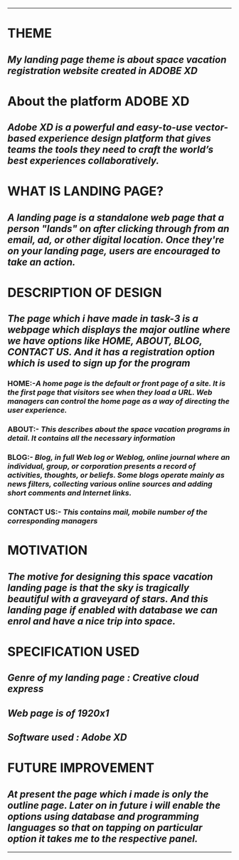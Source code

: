 <!--Details about the landing page created in task-3 -->
---
 # **THEME** 
 ## *My landing page theme is about space vacation registration website created in ADOBE XD*
 # **About the platform ADOBE XD**
 ## *Adobe XD is a powerful and easy-to-use vector-based experience design platform that gives teams the tools they need to craft the world’s best experiences collaboratively.*
 # **WHAT IS LANDING PAGE?**
 ## *A landing page is a standalone web page that a person "lands" on after clicking through from an email, ad, or other digital location. Once they're on your landing page, users are encouraged to take an action.*
 # **DESCRIPTION OF DESIGN**
 ## *The page which i have made in task-3 is a webpage which displays the major outline where we have options like HOME, ABOUT, BLOG, CONTACT US. And it has a registration option which is used to sign up for the program*
 ### **HOME**:-*A home page is the default or front page of a site. It is the first page that visitors see when they load a URL. Web managers can control the home page as a way of directing the user experience.*
 ### **ABOUT**:- *This describes about the space vacation programs in detail. It contains all the necessary information*
 ### **BLOG**:- *Blog, in full Web log or Weblog, online journal where an individual, group, or corporation presents a record of activities, thoughts, or beliefs. Some blogs operate mainly as news filters, collecting various online sources and adding short comments and Internet links.*
 ### **CONTACT US**:- *This contains mail, mobile number of the corresponding managers*
 # **MOTIVATION** 
 ## *The motive for designing this space vacation landing page is that the sky is tragically beautiful with a graveyard of stars. And this landing page if enabled with database we can enrol and have a nice trip into space.*
 # **SPECIFICATION USED** 
 ## *Genre of my landing page : Creative cloud  express*
 ## *Web page is of 1920x1*
 ## *Software used : Adobe XD*
 # **FUTURE IMPROVEMENT** 
 ## *At present the page which i made is only the outline page. Later on in future i will enable the options using database and programming languages so that on tapping on particular option it takes me to the respective panel.*
 

---

 
